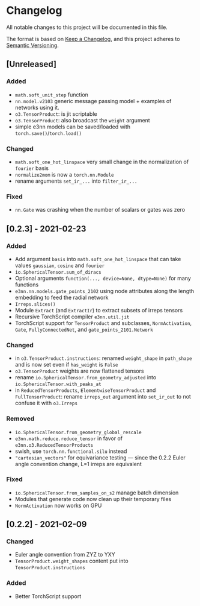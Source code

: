 # Changelog
All notable changes to this project will be documented in this file.

The format is based on [Keep a Changelog](https://keepachangelog.com/en/1.0.0/),
and this project adheres to [Semantic Versioning](https://semver.org/spec/v2.0.0.html).

## [Unreleased]
### Added
- `math.soft_unit_step` function
- `nn.model.v2103` generic message passing model + examples of networks using it.
- `o3.TensorProduct`: is jit scriptable
- `o3.TensorProduct`: also broadcast the `weight` argument
- simple e3nn models can be saved/loaded with `torch.save()`/`torch.load()`

### Changed
- `math.soft_one_hot_linspace` very small change in the normalization of `fourier` basis
- `normalize2mom` is now a `torch.nn.Module`
- rename arguments `set_ir_...` into `filter_ir_...`

### Fixed
- `nn.Gate` was crashing when the number of scalars or gates was zero

## [0.2.3] - 2021-02-23
### Added
- Add argument `basis` into `math.soft_one_hot_linspace` that can take values `gaussian`, `cosine` and `fourier`
- `io.SphericalTensor.sum_of_diracs`
- Optional arguments `function(..., device=None, dtype=None)` for many functions
- `e3nn.nn.models.gate_points_2102` using node attributes along the length embedding to feed the radial network
- `Irreps.slices()`
- Module `Extract` (and `ExtractIr`) to extract subsets of irreps tensors
- Recursive TorchScript compiler `e3nn.util.jit`
- TorchScript support for `TensorProduct` and subclasses, `NormActivation`, `Gate`, `FullyConnectedNet`, and `gate_points_2101.Network`

### Changed
- in `o3.TensorProduct.instructions`: renamed `weight_shape` in `path_shape` and is now set even if `has_weight` is `False`
- `o3.TensorProduct` weights are now flattened tensors
- rename `io.SphericalTensor.from_geometry_adjusted` into `io.SphericalTensor.with_peaks_at`
- in `ReducedTensorProducts`, `ElementwiseTensorProduct` and `FullTensorProduct`: rename `irreps_out` argument into `set_ir_out` to not confuse it with `o3.Irreps`

### Removed
- `io.SphericalTensor.from_geometry_global_rescale`
- `e3nn.math.reduce.reduce_tensor` in favor of `e3nn.o3.ReducedTensorProducts`
- swish, use `torch.nn.functional.silu` instead
- `"cartesian_vectors"` for equivariance testing — since the 0.2.2 Euler angle convention change, L=1 irreps are equivalent

### Fixed
- `io.SphericalTensor.from_samples_on_s2` manage batch dimension
- Modules that generate code now clean up their temporary files
- `NormActivation` now works on GPU

## [0.2.2] - 2021-02-09
### Changed
- Euler angle convention from ZYZ to YXY
- `TensorProduct.weight_shapes` content put into `TensorProduct.instructions`

### Added
- Better TorchScript support
